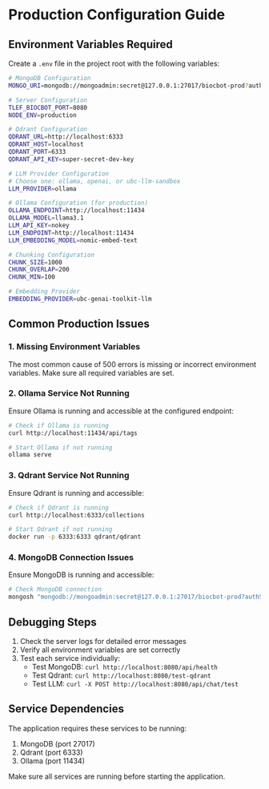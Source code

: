 # Production Configuration Guide

## Environment Variables Required

Create a `.env` file in the project root with the following variables:

```bash
# MongoDB Configuration
MONGO_URI=mongodb://mongoadmin:secret@127.0.0.1:27017/biocbot-prod?authSource=admin

# Server Configuration
TLEF_BIOCBOT_PORT=8080
NODE_ENV=production

# Qdrant Configuration
QDRANT_URL=http://localhost:6333
QDRANT_HOST=localhost
QDRANT_PORT=6333
QDRANT_API_KEY=super-secret-dev-key

# LLM Provider Configuration
# Choose one: ollama, openai, or ubc-llm-sandbox
LLM_PROVIDER=ollama

# Ollama Configuration (for production)
OLLAMA_ENDPOINT=http://localhost:11434
OLLAMA_MODEL=llama3.1
LLM_API_KEY=nokey
LLM_ENDPOINT=http://localhost:11434
LLM_EMBEDDING_MODEL=nomic-embed-text

# Chunking Configuration
CHUNK_SIZE=1000
CHUNK_OVERLAP=200
CHUNK_MIN=100

# Embedding Provider
EMBEDDING_PROVIDER=ubc-genai-toolkit-llm
```

## Common Production Issues

### 1. Missing Environment Variables
The most common cause of 500 errors is missing or incorrect environment variables. Make sure all required variables are set.

### 2. Ollama Service Not Running
Ensure Ollama is running and accessible at the configured endpoint:
```bash
# Check if Ollama is running
curl http://localhost:11434/api/tags

# Start Ollama if not running
ollama serve
```

### 3. Qdrant Service Not Running
Ensure Qdrant is running and accessible:
```bash
# Check if Qdrant is running
curl http://localhost:6333/collections

# Start Qdrant if not running
docker run -p 6333:6333 qdrant/qdrant
```

### 4. MongoDB Connection Issues
Ensure MongoDB is running and accessible:
```bash
# Check MongoDB connection
mongosh "mongodb://mongoadmin:secret@127.0.0.1:27017/biocbot-prod?authSource=admin"
```

## Debugging Steps

1. Check the server logs for detailed error messages
2. Verify all environment variables are set correctly
3. Test each service individually:
   - Test MongoDB: `curl http://localhost:8080/api/health`
   - Test Qdrant: `curl http://localhost:8080/test-qdrant`
   - Test LLM: `curl -X POST http://localhost:8080/api/chat/test`

## Service Dependencies

The application requires these services to be running:
1. MongoDB (port 27017)
2. Qdrant (port 6333)
3. Ollama (port 11434)

Make sure all services are running before starting the application.
